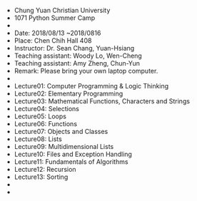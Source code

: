 <ul>
<li>Chung Yuan Christian University</li>
<li>1071 Python Summer Camp</li>
<li></li>
<li>Date: 2018/08/13 ~2018/0816</li>
<li>Place: Chen Chih Hall 408</li>
<li>Instructor: Dr. Sean Chang, Yuan-Hsiang</li>
<li>Teaching assistant: Woody Lo, Wen-Cheng</li>
<li>Teaching assistant: Amy Zheng, Chun-Yun</li>
<li>Remark: Please bring your own laptop computer.</li>
<li></li>
<li>Lecture01: Computer Programming & Logic Thinking</li>
<li>Lecture02: Elementary Programming</li>
<li>Lecture03: Mathematical Functions, Characters and Strings</li>
<li>Lecture04: Selections</li>
<li>Lecture05: Loops</li>
<li>Lecture06: Functions</li>
<li>Lecture07: Objects and Classes</li>
<li>Lecture08: Lists</li>
<li>Lecture09: Multidimensional Lists</li>
<li>Lecture10: Files and Exception Handling</li>
<li>Lecture11: Fundamentals of Algorithms</li>
<li>Lecture12: Recursion</li>
<li>Lecture13: Sorting</li>
<li></li>
<li></li>
</ul>
